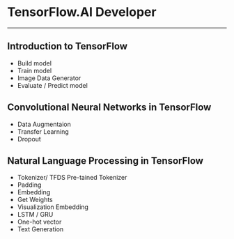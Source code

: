 # TensorFlow.AI Developer

----------------------------------------------------------------------------------------

## Introduction to TensorFlow

- Build model
- Train model
- Image Data Generator
- Evaluate / Predict model

## Convolutional Neural Networks in TensorFlow

- Data Augmentaion
- Transfer Learning 
- Dropout

## Natural Language Processing in TensorFlow

- Tokenizer/ TFDS Pre-tained Tokenizer
- Padding
- Embedding
- Get Weights
- Visualization Embedding
- LSTM / GRU
- One-hot vector
- Text Generation

